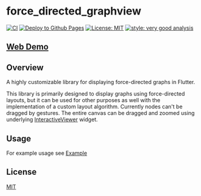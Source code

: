 # force_directed_graphview

[![CI](https://github.com/cupofme/force_directed_graphview/actions/workflows/ci.yaml/badge.svg)](https://github.com/cupofme/force_directed_graphview/actions/workflows/ci.yaml)
[![Deploy to Github Pages](https://github.com/cupofme/force_directed_graphview/actions/workflows/deploy.yaml/badge.svg?branch=main)](https://github.com/cupofme/force_directed_graphview/actions/workflows/deploy.yaml)
[![License: MIT](https://img.shields.io/badge/License-MIT-blue.svg)](https://opensource.org/licenses/MIT)
[![style: very good analysis](https://img.shields.io/badge/style-very_good_analysis-B22C89.svg)](https://pub.dev/packages/very_good_analysis)

## [Web Demo](https://cupofme.github.io/force_directed_graphview/#/)

## Overview

A highly customizable library for displaying force-directed graphs in Flutter.

This library is primarily designed to display graphs using force-directed layouts, but it can be used for other purposes as well with the implementation of a custom layout algorithm. Currently nodes can't be dragged by gestures. The entire canvas can be dragged and zoomed using underlying [InteractiveViewer](https://api.flutter.dev/flutter/widgets/InteractiveViewer-class.html) widget.

## Usage

For example usage see [Example](https://github.com/cupofme/force_directed_graphview/blob/main/example/lib/src/screens/general_demo_screen.dart)

## License

[MIT](https://opensource.org/license/mit/)
